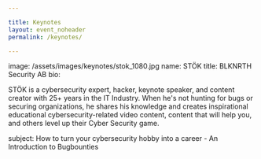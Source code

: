 ```yaml
---

title: Keynotes
layout: event_noheader
permalink: /keynotes/

---
```


image: /assets/images/keynotes/stok_1080.jpg
name: STÖK
title: BLKNRTH Security AB
bio: <p>STÖK is a cybersecurity expert, hacker, keynote speaker, and content creator with 25+ years in the IT Industry. When he's not hunting for bugs or securing organizations, he shares his knowledge and creates inspirational educational cybersecurity-related video content, content that will help you, and others level up their Cyber Security game.</p>
subject: How to turn your cybersecurity hobby into a career - An Introduction to Bugbounties
